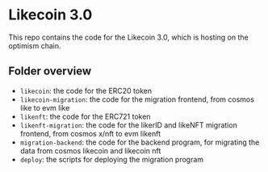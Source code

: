 # Likecoin 3.0

This repo contains the code for the Likecoin 3.0, which is hosting on the optimism chain.

## Folder overview

- `likecoin`: the code for the ERC20 token
- `likecoin-migration`: the code for the migration frontend, from cosmos like to evm like
- `likenft`: the code for the ERC721 token
- `likenft-migration`: the code for the likerID and likeNFT migration frontend, from cosmos x/nft to evm likenft
- `migration-backend`: the code for the backend program, for migrating the data from cosmos likecoin and likecoin nft
- `deploy`: the scripts for deploying the migration program

